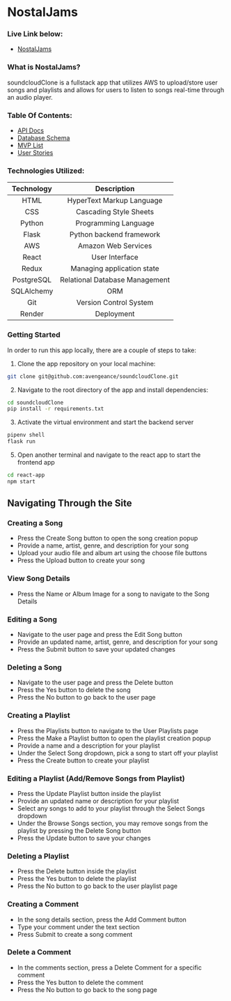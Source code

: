 # NostalJams

### Live Link below:
- [NostalJams](https://soundcloudclone.onrender.com)

### What is NostalJams?
soundcloudClone is a fullstack app that utilizes AWS to upload/store user songs and playlists and allows for users to listen to songs real-time through an audio player.

### Table Of Contents:

- [API Docs](https://github.com/avengeance/soundcloudClone/wiki/API-Docs)
- [Database Schema](https://github.com/avengeance/soundcloudClone/wiki/DB-Schema)
- [MVP List](https://github.com/avengeance/soundcloudClone/wiki/MVP-List)
- [User Stories](https://github.com/avengeance/soundcloudClone/wiki/User-Stories)

### Technologies Utilized:
| Technology      | Description                       |
|:---------------:|:---------------------------------:|
| HTML            | HyperText Markup Language         |
| CSS             | Cascading Style Sheets            |
| Python          | Programming Language              |
| Flask           | Python backend framework          |
| AWS             | Amazon Web Services               |
| React           | User Interface                    |
| Redux           | Managing application state        |
| PostgreSQL      | Relational Database Management    |
| SQLAlchemy      | ORM                               |
| Git             | Version Control System            |
| Render          | Deployment                        |

### Getting Started
   In order to run this app locally, there are a couple of steps to take:
   
   1. Clone the app repository on your local machine:
   ```bash
   git clone git@github.com:avengeance/soundcloudClone.git
   ```
   2. Navigate to the root directory of the app and install dependencies:
   ```bash
   cd soundcloudClone
   pip install -r requirements.txt
   ```
   3. Activate the virtual environment and start the backend server
   ```bash
   pipenv shell
   flask run
   ```
   5. Open another terminal and navigate to the react app to start the frontend app
   ```bash
   cd react-app
   npm start
   ```

## Navigating Through the Site

### Creating a Song
   - Press the Create Song button to open the song creation popup
   - Provide a name, artist, genre, and description for your song
   - Upload your audio file and album art using the choose file buttons
   - Press the Upload button to create your song

### View Song Details
   - Press the Name or Album Image for a song to navigate to the Song Details

### Editing a Song
   - Navigate to the user page and press the Edit Song button
   - Provide an updated name, artist, genre, and description for your song
   - Press the Submit button to save your updated changes

### Deleting a Song
   - Navigate to the user page and press the Delete button
   - Press the Yes button to delete the song
   - Press the No button to go back to the user page

### Creating a Playlist
   - Press the Playlists button to navigate to the User Playlists page
   - Press the Make a Playlist button to open the playlist creation popup
   - Provide a name and a description for your playlist
   - Under the Select Song dropdown, pick a song to start off your playlist
   - Press the Create button to create your playlist

### Editing a Playlist (Add/Remove Songs from Playlist)
   - Press the Update Playlist button inside the playlist
   - Provide an updated name or description for your playlist
   - Select any songs to add to your playlist through the Select Songs dropdown
   - Under the Browse Songs section, you may remove songs from the playlist by pressing the Delete Song button
   - Press the Update button to save your changes

### Deleting a Playlist
   - Press the Delete button inside the playlist
   - Press the Yes button to delete the playlist
   - Press the No button to go back to the user playlist page

### Creating a Comment
   - In the song details section, press the Add Comment button
   - Type your comment under the text section
   - Press Submit to create a song comment

### Delete a Comment
   - In the comments section, press a Delete Comment for a specific comment
   - Press the Yes button to delete the comment
   - Press the No button to go back to the song page


























<!-- 
# Flask React Project

This is the starter for the Flask React project.

## Getting started
1. Clone this repository (only this branch)

2. Install dependencies

      ```bash
      pipenv install -r requirements.txt
      ```

3. Create a **.env** file based on the example with proper settings for your
   development environment

4. Make sure the SQLite3 database connection URL is in the **.env** file

5. This starter organizes all tables inside the `flask_schema` schema, defined
   by the `SCHEMA` environment variable.  Replace the value for
   `SCHEMA` with a unique name, **making sure you use the snake_case
   convention**.

6. Get into your pipenv, migrate your database, seed your database, and run your Flask app

   ```bash
   pipenv shell
   ```

   ```bash
   flask db upgrade
   ```

   ```bash
   flask seed all
   ```

   ```bash
   flask run
   ```

7. To run the React App in development, checkout the [README](./react-app/README.md) inside the `react-app` directory.


## Deployment through Render.com

First, refer to your Render.com deployment articles for more detailed
instructions about getting started with [Render.com], creating a production
database, and deployment debugging tips.

From the [Dashboard], click on the "New +" button in the navigation bar, and
click on "Web Service" to create the application that will be deployed.

Look for the name of the application you want to deploy, and click the "Connect"
button to the right of the name.

Now, fill out the form to configure the build and start commands, as well as add
the environment variables to properly deploy the application.

### Part A: Configure the Start and Build Commands

Start by giving your application a name.

Leave the root directory field blank. By default, Render will run commands from
the root directory.

Make sure the Environment field is set set to "Python 3", the Region is set to
the location closest to you, and the Branch is set to "main".

Next, add your Build command. This is a script that should include everything
that needs to happen _before_ starting the server.

For your Flask project, enter the following command into the Build field, all in
one line:

```shell
# build command - enter all in one line
npm install --prefix react-app &&
npm run build --prefix react-app &&
pip install -r requirements.txt &&
pip install psycopg2 &&
flask db upgrade &&
flask seed all
```

This script will install dependencies for the frontend, and run the build
command in the __package.json__ file for the frontend, which builds the React
application. Then, it will install the dependencies needed for the Python
backend, and run the migration and seed files.

Now, add your start command in the Start field:

```shell
# start script
gunicorn app:app
```

_If you are using websockets, use the following start command instead for increased performance:_

`gunicorn --worker-class eventlet -w 1 app:app`

### Part B: Add the Environment Variables

Click on the "Advanced" button at the bottom of the form to configure the
environment variables your application needs to access to run properly. In the
development environment, you have been securing these variables in the __.env__
file, which has been removed from source control. In this step, you will need to
input the keys and values for the environment variables you need for production
into the Render GUI.

Click on "Add Environment Variable" to start adding all of the variables you
need for the production environment.

Add the following keys and values in the Render GUI form:

- SECRET_KEY (click "Generate" to generate a secure secret for production)
- FLASK_ENV production
- FLASK_APP app
- SCHEMA (your unique schema name, in snake_case)
- REACT_APP_BASE_URL (use render.com url, located at top of page, similar to
  https://this-application-name.onrender.com)

In a new tab, navigate to your dashboard and click on your Postgres database
instance.

Add the following keys and values:

- DATABASE_URL (copy value from Internal Database URL field)

_Note: Add any other keys and values that may be present in your local __.env__
file. As you work to further develop your project, you may need to add more
environment variables to your local __.env__ file. Make sure you add these
environment variables to the Render GUI as well for the next deployment._

Next, choose "Yes" for the Auto-Deploy field. This will re-deploy your
application every time you push to main.

Now, you are finally ready to deploy! Click "Create Web Service" to deploy your
project. The deployment process will likely take about 10-15 minutes if
everything works as expected. You can monitor the logs to see your build and
start commands being executed, and see any errors in the build process.

When deployment is complete, open your deployed site and check to see if you
successfully deployed your Flask application to Render! You can find the URL for
your site just below the name of the Web Service at the top of the page.

[Render.com]: https://render.com/
[Dashboard]: https://dashboard.render.com/# soundcloudClone
--!>
